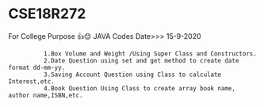 # CSE18R272
For College Purpose
👍😊
JAVA Codes 
Date>>> 
      15-9-2020
              
              
              1.Box Volume and Weight /Using Super Class and Constructors.
              2.Date Question using set and get method to create date format dd-mm-yy.
              3.Saving Account Question using Class to calculate Interest,etc.
              4.Book Question Using Class to create array book name, author name,ISBN,etc.
